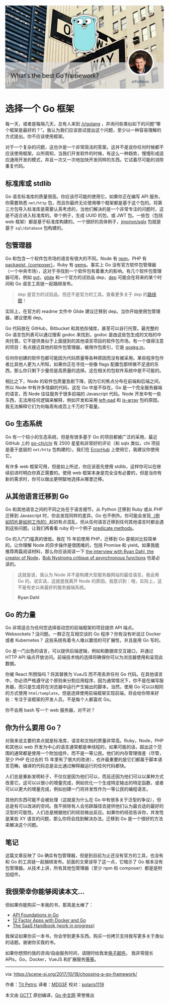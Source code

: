 ![](heading.jpg)

# 选择一个 Go 框架

每一天，或者是每隔几天，总有人来到 [/r/golang](https://www.reddit.com/r/golang/) ，并询问些类似如下的问题“哪个框架是最好的？”。我认为我们应该尝试提出这个问题，至少以一种容易理解的方式提出。你不应该使用框架。

对于一个复杂的问题，这也许是一个非常简洁的答案。这并不是说你任何时候都不应该使用框架。众所周知，当我们开发软件的时候，有这么一种趋势，慢慢形成适应通用开发的模式，并且一次又一次地加快开发同样的东西。它试着尽可能的消除重复代码。

## 标准库或 stdlib

Go 语言标准库的质量很高。你应该尽可能的使用它。如果你正在编写 API 服务，你需要熟悉 `net/http` 包，而且你最终无论使用哪个框架都是基于这个包的。将第三方包导入标准库是需要认真考虑的，当他们解决的是一个非常专注的问题时，这是不适合进入标准库的。举个例子，生成 UUID 的包，或 JWT 包。一些包（包括 web 框架）都是基于标准库构建的。一个很好的具体例子，[jmoiron/sqlx](https://jmoiron.github.io/sqlx/) 包就是基于 `sql/database` 包构建的。

## 包管理器

Go 和包含一个软件包市场的语言有很大的不同。Node 有 [npm](https://www.npmjs.com/)，PHP 有 [packagist（composer）](https://packagist.org/)，Ruby 有 [gems](https://rubygems.org/)。事实上 Go 没有官方软件包管理器（一个中央市场），这对于寻找到一个软件包有着重大的影响。有几个软件包管理器可用，例如 [gvt](https://github.com/FiloSottile/gvt)，[glide](https://github.com/Masterminds/glide) 和一个官方的试验品 dep，[dep](https://github.com/golang/dep) 可能会在将来的某个时间和 Go 语言工具链一起捆绑发布。

> dep 是官方的试验品，但还不是官方的工具。查看更多关于 dep 的[路线图](https://github.com/golang/dep/wiki/Roadmap)！

实际上，在官方的 readme 文件中 Glide 建议迁移到 dep。当你开始使用包管理器，建议使用 dep。

Go 代码放在 GitHub，Bitbucket 和其他存储库，甚至可以自行托管。最完整的 Go 语言包列表可以通过搜索 godoc 来找到，godoc 是由这些包生成的文档的中央托管。它不提供类似于上面提到的其他语言项目的软件包市场。有一个值得注意的项目：有点接近其他的软件包管理器，被用作包索引，它是 [gopkg.in](http://labix.org/gopkg.in)。

任何你创建的软件包都可能因为代码质量等各种原因而没有被采用。某些程序包作者比其他人更为人所知，如果你正在寻找一些像 flags 配置包那样微不足道的东西，那么你只剩下少量但是高质量的选择。这在相关的包软件系统中是不可能的。

相比之下，Node 的软件包质量急剧下降，因为它的焦点分布在前端和后端之间，所以 Node 中有许多怪癖的代码，这在 Go 中是不存在。Go 是一个完全服务器端的语言，而 Node 往往服务于很多前端的 Javascript 代码。Node 开发中有一些东西，无法用任何逻辑来解释，例如开发和采用 [left-pad](https://www.npmjs.com/package/left-pad) 和 [is-array](https://www.npmjs.com/package/is-array) 包的原因。我无法解释它们为何每周有成百上千万的下载量。

## Go 生态系统

Go 有一个较小的生态系统，但是有很多基于 Go 的项目都被广泛的采用，最近 GitHub 上的 [go-chi/chi](https://github.com/go-chi/chi) 有 2500 星星和非常好的评论（和 sqlx 类似，chi 项目是基于底层的 `net/http` 包构建的）。我们在 [ErrorHub](https://errorhub.io/) 上使用它，我建议你使用它。

有许多 web 框架可用，但是如上所述，你应该首先使用 stdlib，这样你可以在继续前进时明白你真正需要的。使用 web 框架本身是完全没有必要的，但是当你有新的需求时，你可以做出更明智地选择从哪里迁移。

## 从其他语言迁移到 Go

Go 和其他语言之间的不同之处在于语言细节。从 Python 迁移到 Ruby 或从 PHP 迁移到 Javascript 时，你会发现同样的差异。Go 也不例外。你可能会发现[（例如切片是如何工作的）](https://scene-si.org/2017/08/06/the-thing-about-slices/)起初有点混乱，但从任何语言迁移到任何其他语言时都会遇到这些问题。让我们再看看 ruby 的一个例子 [predicate methods](http://ruby-for-beginners.rubymonstas.org/objects/predicates.html)。

Go 的入门门槛真的很低。我在 15 年前使用 PHP，迁移到 Go 是相对比较简单的。让你理解 Node 的异步操作是很困难的，包括 Promise 和 yield。如果我能推荐两篇阅读材料，那么你应该阅读一下 [the interview with Ryan Dahl, the creator of Node](https://www.mappingthejourney.com/single-post/2017/08/31/episode-8-interview-with-ryan-dahl-creator-of-nodejs/)，[Bob Nystroms critique of asynchronous functions](http://journal.stuffwithstuff.com/2015/02/01/what-color-is-your-function/) 也是必读的。

> 这就是说，我认为 Node 并不是构建大型服务器网站的最佳语言。我会用 Go 的。说实话，这就是我离开 Node 的原因。我意识到：哦，实际上，这不是有史以来最好的服务器端系统。
>
> **Ryan Dahl**

## Go 的力量

Go 非常适合为任何您选择驱动您的前端框架的项目提供 API 端点。Websockets？没问题。一群正在互相交谈的 Go 程序？你有没有听说过 Docker 或者 Kubernetes？
这些系统有着令人难以置信的可扩展性，并且是用 Go 写的。

Go 是一门出色的语言，可以提供后端逻辑，例如和数据库交互接口，并通过 HTTP API 端点开放访问。前端技术栈的选择将确保你可以为浏览器使用和呈现此数据。

你被 React 所困恼吗？将其替换为 VueJS 而不用丢弃任何 Go 代码。在其他语言中，你必须严格遵守这个原则来分割应用程序，因为通常情况下，你不是在编写服务器，而只是生成将在浏览器中运行产生输出的脚本。当然，使用 Go 可以以相同的方式使用 `html/template`，但是选择使用前端框架实现前端，将会给你带来好处：专注于该框架的开发人员。不是每个人都喜欢 Go。

你不会用 bash 写一个 web 服务器，对不对？

## 你为什么要用 Go？

对我来说主要的卖点就是标准库，语言和文档的质量非常高。Ruby，Node，PHP 和其他以 web 开发为中心的语言通常都是单线程的，如果可能的话，超出这个范围的通常都是使用一个附加组件，而不是一等公民。他们的内存管理很差（尽管，至少 PHP 在过去的 15 年里有了很大的改进），也许最重要的是它们都属于脚本语言范畴。编译的代码总是会比通过解释器运行的任何代码都快。

人们总是重新发明轮子，不仅仅是因为他们可以，而且还因为他们可以以某种方式改善它。这可以以很小的增量完成，例如优化一个生成特定输出的特定函数，或者可以以更大的增量完成，例如创建一门将并发性作为一等公民的编程语言。

其他的东西可能不会被处理（这就是为什么在 Go 中有很多关于泛型的争议），但总是有可以改进的空间。我不排除有人会另辟蹊径去提供他们认为最合适的最好的泛型的可能性。人们总是根据他们的经验做出反应。如果你的经验告诉你，并发性是某些 XY 语言的问题，那么你将会找到解决办法。迁移到 Go 是一个很好的方法来解决这个问题。

## 笔记

这篇文章反映了 Go 确实有包管理器，但是到目前为止还没有官方的工具，也没有和 Go 的工具链一起捆绑发布。前面的文章误导了这一点，它暗示了 Go 根本没有包管理器。从技术上讲，所有其他包管理器（至少 npm 和 composer）都是是附加组件。

## 我很荣幸你能够阅读本文...

但如果你能购买一本我的书，那真是太棒了：

- [API Foundations in Go](https://leanpub.com/api-foundations)
- [12 Factor Apps with Docker and Go](https://leanpub.com/12fa-docker-golang)
- [The SaaS Handbook (work in progress)](https://leanpub.com/saas-handbook)

我保证如果你买一本书，你会学到更多东西。购买一份拷贝支持我写更多关于类似的话题。谢谢你买我的书。

如果你想预约我的咨询/自由服务时间，请随时给我发[电子邮件](black@scene-si.org)。 我非常擅长 APIs，Go，Docker，VueJS 和扩展服务[等等](https://scene-si.org/about)。

---

via: https://scene-si.org/2017/10/18/choosing-a-go-framework/

作者：[Tit Petric](https://scene-si.org/about/)
译者：[MDGSF](https://github.com/MDGSF)
校对：[polaris1119](https://github.com/polaris1119)

本文由 [GCTT](https://github.com/studygolang/GCTT) 原创编译，[Go 中文网](https://studygolang.com/) 荣誉推出